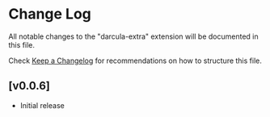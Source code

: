 # Change Log
All notable changes to the "darcula-extra" extension will be documented in this file.

Check [Keep a Changelog](http://keepachangelog.com/) for recommendations on how to structure this file.

## [v0.0.6]
- Initial release
